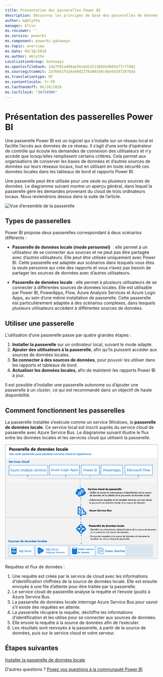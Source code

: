 ```yaml
---
title: Présentation des passerelles Power BI
description: Découvrez les principes de base des passerelles de données pour Power BI.
author: mgblythe
manager: kfile
ms.reviewer: ''
ms.service: powerbi
ms.component: powerbi-gateways
ms.topic: overview
ms.date: 04/18/2018
ms.author: mblythe
LocalizationGroup: Gateways
ms.openlocfilehash: 1da7591a490ae5bc6d132136691db05af7cffd81
ms.sourcegitcommit: 2a7bbb1fa24a49d2278a90cb0c4be543d7267bda
ms.translationtype: HT
ms.contentlocale: fr-FR
ms.lasthandoff: 06/26/2018
ms.locfileid: "34754906"
---
```

# <a name="what-are-power-bi-gateways"></a>Présentation des passerelles Power BI

Une passerelle Power BI est un logiciel qui s’installe sur un réseau local et facilite l’accès aux données de ce réseau. Il s’agit d’une sorte d’opérateur de contrôle qui écoute les demandes de connexion des utilisateurs et n’y accède que lorsqu’elles remplissent certains critères. Cela permet aux organisations de conserver les bases de données et d’autres sources de données sur leurs réseaux locaux, tout en utilisant en toute sécurité ces données locales dans les tableaux de bord et rapports Power BI.

Une passerelle peut être utilisée pour une seule ou plusieurs sources de données. Le diagramme suivant montre un aperçu général, dans lequel la passerelle gère les demandes provenant du cloud de trois ordinateurs locaux. Nous reviendrons dessus dans la suite de l’article.

![Vue d’ensemble de la passerelle](media/service-gateway-getting-started/gateway-overview.png)

## <a name="types-of-gateways"></a>Types de passerelles

Power BI propose deux passerelles correspondant à deux scénarios différents :

* **Passerelle de données locale (mode personnel)**  : elle permet à un utilisateur de se connecter aux sources et ne peut pas être partagée avec d’autres utilisateurs. Elle peut être utilisée uniquement avec Power BI. Cette passerelle est adaptée aux scénarios dans lesquels vous êtes la seule personne qui crée des rapports et vous n’avez pas besoin de partager les sources de données avec d’autres utilisateurs.

* **Passerelle de données locale** : elle permet à plusieurs utilisateurs de se connecter à différentes sources de données locales. Elle est utilisable par Power BI, PowerApps, Flow, Azure Analysis Services et Azure Logic Apps, au sein d’une même installation de passerelle. Cette passerelle est particulièrement adaptée à des scénarios complexes, dans lesquels plusieurs utilisateurs accèdent à différentes sources de données. 

## <a name="using-a-gateway"></a>Utiliser une passerelle

L’utilisation d’une passerelle passe par quatre grandes étapes :

1. **Installer la passerelle** sur un ordinateur local, suivant le mode adapté.
2. **Ajouter des utilisateurs à la passerelle**, afin qu’ils puissent accéder aux sources de données locales.
3. **Se connecter à des sources de données**, pour pouvoir les utiliser dans les rapports et tableaux de bord.
4. **Actualiser les données locales**, afin de maintenir les rapports Power BI à jour.

Il est possible d’installer une passerelle autonome ou d’ajouter une passerelle à un *cluster*, ce qui est recommandé dans un objectif de haute disponibilité.

## <a name="how-gateways-work"></a>Comment fonctionnent les passerelles

La passerelle installée s’exécute comme un service Windows, la **passerelle de données locale**. Ce service local est inscrit auprès du service cloud de passerelle avec Azure Service Bus. Le diagramme suivant illustre le flux entre les données locales et les services cloud qui utilisent la passerelle.

![Diagramme avec flux de données de la passerelle](media/service-gateway-getting-started/gateway-how-it-works.png)

Requêtes et flux de données :

1. Une requête est créée par le service de cloud avec les informations d’identification chiffrées de la source de données locale. Elle est ensuite envoyée à une file d’attente pour être traitée par la passerelle.
2. Le service cloud de passerelle analyse la requête et l’envoie (push) à Azure Service Bus.
3. La passerelle de données locale interroge Azure Service Bus pour savoir s’il existe des requêtes en attente.
4. La passerelle récupère la requête, déchiffre les informations d’identification et les utilise pour se connecter aux sources de données.
5. Elle envoie la requête à la source de données afin de l’exécuter.
6. Les résultats sont renvoyés à la passerelle, à partir de la source de données, puis sur le service cloud et votre serveur.

## <a name="next-steps"></a>Étapes suivantes
[Installer la passerelle de données locale](service-gateway-install.md)

D’autres questions ? [Posez vos questions à la communauté Power BI](http://community.powerbi.com/)

